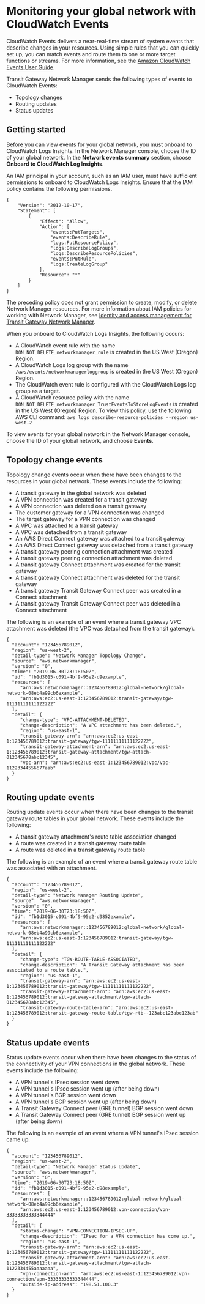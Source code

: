 # Monitoring your global network with CloudWatch Events<a name="monitoring-events"></a>

CloudWatch Events delivers a near\-real\-time stream of system events that describe changes in your resources\. Using simple rules that you can quickly set up, you can match events and route them to one or more target functions or streams\. For more information, see the [Amazon CloudWatch Events User Guide](https://docs.aws.amazon.com/AmazonCloudWatch/latest/events/)\.

Transit Gateway Network Manager sends the following types of events to CloudWatch Events:
+ Topology changes
+ Routing updates
+ Status updates

## Getting started<a name="monitoring-events-onboarding"></a>

Before you can view events for your global network, you must onboard to CloudWatch Logs Insights\. In the Network Manager console, choose the ID of your global network\. In the **Network events summary** section, choose **Onboard to CloudWatch Log Insights**\.

An IAM principal in your account, such as an IAM user, must have sufficient permissions to onboard to CloudWatch Logs Insights\. Ensure that the IAM policy contains the following permissions\.

```
{
    "Version": "2012-10-17",
    "Statement": [
        {
            "Effect": "Allow",
            "Action": [
                "events:PutTargets",
                "events:DescribeRule",
                "logs:PutResourcePolicy",
                "logs:DescribeLogGroups",
                "logs:DescribeResourcePolicies",
                "events:PutRule",
                "logs:CreateLogGroup"
            ],
            "Resource": "*"
        }
    ]
}
```

The preceding policy does not grant permission to create, modify, or delete Network Manager resources\. For more information about IAM policies for working with Network Manager, see [Identity and access management for Transit Gateway Network Manager](nm-security-iam.md)\.

When you onboard to CloudWatch Logs Insights, the following occurs:
+ A CloudWatch event rule with the name `DON_NOT_DELETE_networkmanager_rule` is created in the US West \(Oregon\) Region\.
+ A CloudWatch Logs log group with the name `/aws/events/networkmanagerloggroup` is created in the US West \(Oregon\) Region\.
+ The CloudWatch event rule is configured with the CloudWatch Logs log group as a target\.
+ A CloudWatch resource policy with the name `DON_NOT_DELETE_networkmanager_TrustEventsToStoreLogEvents` is created in the US West \(Oregon\) Region\. To view this policy, use the following AWS CLI command: `aws logs describe-resource-policies --region us-west-2`

To view events for your global network in the Network Manager console, choose the ID of your global network, and choose **Events**\. 

## Topology change events<a name="network-topology-events"></a>

Topology change events occur when there have been changes to the resources in your global network\. These events include the following:
+ A transit gateway in the global network was deleted
+ A VPN connection was created for a transit gateway
+ A VPN connection was deleted on a transit gateway
+ The customer gateway for a VPN connection was changed
+ The target gateway for a VPN connection was changed
+ A VPC was attached to a transit gateway
+ A VPC was detached from a transit gateway
+ An AWS Direct Connect gateway was attached to a transit gateway
+ An AWS Direct Connect gateway was detached from a transit gateway
+ A transit gateway peering connection attachment was created
+ A transit gateway peering connection attachment was deleted
+ A transit gateway Connect attachment was created for the transit gateway
+ A transit gateway Connect attachment was deleted for the transit gateway
+ A transit gateway Transit Gateway Connect peer was created in a Connect attachment
+ A transit gateway Transit Gateway Connect peer was deleted in a Connect attachment

The following is an example of an event where a transit gateway VPC attachment was deleted \(the VPC was detached from the transit gateway\)\.

```
{
  "account": "123456789012",
  "region": "us-west-2",
  "detail-type": "Network Manager Topology Change",
  "source": "aws.networkmanager",
  "version": "0",
  "time": "2019-06-30T23:18:50Z",
  "id": "fb1d3015-c091-4bf9-95e2-d9example",
  "resources": [
     "arn:aws:networkmanager::123456789012:global-network/global-network-08eb4a99cb6example",
     "arn:aws:ec2:us-east-1:123456789012:transit-gateway/tgw-11111111111122222"
  ],
  "detail": {
     "change-type": "VPC-ATTACHMENT-DELETED",
     "change-description": "A VPC attachment has been deleted.",
     "region": "us-east-1",
     "transit-gateway-arn": "arn:aws:ec2:us-east-1:123456789012:transit-gateway/tgw-11111111111122222",
     "transit-gateway-attachment-arn": "arn:aws:ec2:us-east-1:123456789012:transit-gateway-attachment/tgw-attach-012345678abc12345",
     "vpc-arn": "arn:aws:ec2:us-east-1:123456789012:vpc/vpc-11223344556677aab"
  }
}
```

## Routing update events<a name="routing-changes-events"></a>

Routing update events occur when there have been changes to the transit gateway route tables in your global network\. These events include the following:
+ A transit gateway attachment's route table association changed
+ A route was created in a transit gateway route table
+ A route was deleted in a transit gateway route table

The following is an example of an event where a transit gateway route table was associated with an attachment\.

```
{
  "account": "123456789012",
  "region": "us-west-2",
  "detail-type": "Network Manager Routing Update",
  "source": "aws.networkmanager",
  "version": "0",
  "time": "2019-06-30T23:18:50Z",
  "id": "fb1d3015-c091-4bf9-95e2-d9852example",
  "resources": [
     "arn:aws:networkmanager::123456789012:global-network/global-network-08eb4a99cb6example",
     "arn:aws:ec2:us-east-1:123456789012:transit-gateway/tgw-11111111111122222"
  ],
  "detail": {
     "change-type": "TGW-ROUTE-TABLE-ASSOCIATED",
     "change-description": "A Transit Gateway attachment has been associated to a route table.",
     "region": "us-east-1",
     "transit-gateway-arn": "arn:aws:ec2:us-east-1:123456789012:transit-gateway/tgw-11111111111122222",
     "transit-gateway-attachment-arn": "arn:aws:ec2:us-east-1:123456789012:transit-gateway-attachment/tgw-attach-012345678abc12345",
     "transit-gateway-route-table-arn": "arn:aws:ec2:us-east-1:123456789012:transit-gateway-route-table/tgw-rtb--123abc123abc123ab"
  }
}
```

## Status update events<a name="network-status-events"></a>

Status update events occur when there have been changes to the status of the connectivity of your VPN connections in the global network\. These events include the following:
+ A VPN tunnel's IPsec session went down
+ A VPN tunnel's IPsec session went up \(after being down\)
+ A VPN tunnel's BGP session went down
+ A VPN tunnel's BGP session went up \(after being down\)
+ A Transit Gateway Connect peer \(GRE tunnel\) BGP session went down
+ A Transit Gateway Connect peer \(GRE tunnel\) BGP session went up \(after being down\)

The following is an example of an event where a VPN tunnel's IPsec session came up\.

```
{
  "account": "123456789012",
  "region": "us-west-2",
  "detail-type": "Network Manager Status Update",
  "source": "aws.networkmanager",
  "version": "0",
  "time": "2019-06-30T23:18:50Z",
  "id": "fb1d3015-c091-4bf9-95e2-d98example",
  "resources": [
     "arn:aws:networkmanager::123456789012:global-network/global-network-08eb4a99cb6example",
     "arn:aws:ec2:us-east-1:123456789012:vpn-connection/vpn-33333333333344444"
  ],
  "detail": {
     "status-change": "VPN-CONNECTION-IPSEC-UP",
     "change-description": "IPsec for a VPN connection has come up.",
     "region": "us-east-1",
     "transit-gateway-arn": "arn:aws:ec2:us-east-1:123456789012:transit-gateway/tgw-11111111111122222",
     "transit-gateway-attachment-arn": "arn:aws:ec2:us-east-1:123456789012:transit-gateway-attachment/tgw-attach-1122334455aaaaaaa",
     "vpn-connection-arn": "arn:aws:ec2:us-east-1:123456789012:vpn-connection/vpn-33333333333344444",
     "outside-ip-address": "198.51.100.3"
  }
}
```